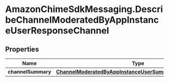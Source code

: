 # AmazonChimeSdkMessaging.DescribeChannelModeratedByAppInstanceUserResponseChannel

## Properties

Name | Type | Description | Notes
------------ | ------------- | ------------- | -------------
**channelSummary** | [**ChannelModeratedByAppInstanceUserSummaryChannelSummary**](ChannelModeratedByAppInstanceUserSummaryChannelSummary.md) |  | [optional] 


